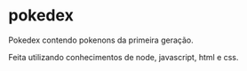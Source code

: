 # pokedex

Pokedex contendo pokenons da primeira geração.

Feita utilizando conhecimentos de node, javascript, html e css.
